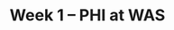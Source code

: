 ---
layout: game
title: Week 1 – PHI at WAS
season: 2017
game_id: 2017_01_PHI_WAS
away_team: PHI
home_team: WAS
---
